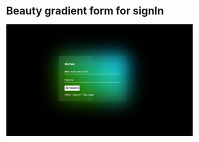 # Beauty gradient form for signIn

![View](https://github.com/grimaximov/formGradient/blob/master/screen.png)
